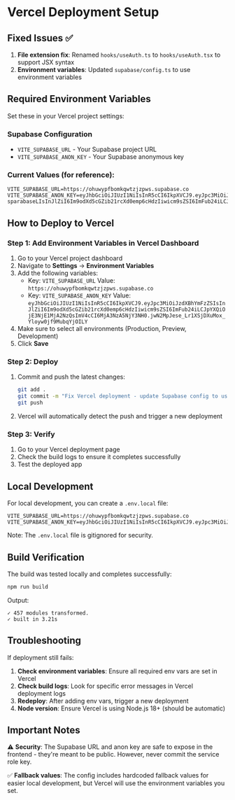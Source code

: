 # Vercel Deployment Setup

## Fixed Issues ✅

1. **File extension fix**: Renamed `hooks/useAuth.ts` to `hooks/useAuth.tsx` to support JSX syntax
2. **Environment variables**: Updated `supabase/config.ts` to use environment variables

## Required Environment Variables

Set these in your Vercel project settings:

### Supabase Configuration
- `VITE_SUPABASE_URL` - Your Supabase project URL
- `VITE_SUPABASE_ANON_KEY` - Your Supabase anonymous key

### Current Values (for reference):
```
VITE_SUPABASE_URL=https://ohuwypfbomkqwtzjzpws.supabase.co
VITE_SUPABASE_ANON_KEY=eyJhbGciOiJIUzI1NiIsInR5cCI6IkpXVCJ9.eyJpc3MiOiJ sparabaseLIsInJlZiI6Im9odXd5cGZib21rcXd0emp6cHdzIiwicm9sZSI6ImFub24iLCJpYXQiOjE3NjE1MjA2NzQsImV4cCI6MjA3NzA5NjY3NH0.jwN2MpJese_Lr1XSjDXuMox_Yloyw0jf9MubqYjOILY
```

## How to Deploy to Vercel

### Step 1: Add Environment Variables in Vercel Dashboard

1. Go to your Vercel project dashboard
2. Navigate to **Settings** → **Environment Variables**
3. Add the following variables:
   - Key: `VITE_SUPABASE_URL`
     Value: `https://ohuwypfbomkqwtzjzpws.supabase.co`
   - Key: `VITE_SUPABASE_ANON_KEY`
     Value: `eyJhbGciOiJIUzI1NiIsInR5cCI6IkpXVCJ9.eyJpc3MiOiJzdXBhYmFzZSIsInJlZiI6Im9odXd5cGZib21rcXd0emp6cHdzIiwicm9sZSI6ImFub24iLCJpYXQiOjE3NjE1MjA2NzQsImV4cCI6MjA3NzA5NjY3NH0.jwN2MpJese_Lr1XSjDXuMox_Yloyw0jf9MubqYjOILY`
4. Make sure to select all environments (Production, Preview, Development)
5. Click **Save**

### Step 2: Deploy

1. Commit and push the latest changes:
   ```bash
   git add .
   git commit -m "Fix Vercel deployment - update Supabase config to use env vars"
   git push
   ```

2. Vercel will automatically detect the push and trigger a new deployment

### Step 3: Verify

1. Go to your Vercel deployment page
2. Check the build logs to ensure it completes successfully
3. Test the deployed app

## Local Development

For local development, you can create a `.env.local` file:

```env
VITE_SUPABASE_URL=https://ohuwypfbomkqwtzjzpws.supabase.co
VITE_SUPABASE_ANON_KEY=eyJhbGciOiJIUzI1NiIsInR5cCI6IkpXVCJ9.eyJpc3MiOiJzdXBhYmFzZSIsInJlZiI6Im9odXd5cGZib21rcXd0emp6cHdzIiwicm9sZSI6ImFub24iLCJpYXQiOjE3NjE1MjA2NzQsImV4cCI6MjA3NzA5NjY3NH0.jwN2MpJese_Lr1XSjDXuMox_Yloyw0jf9MubqYjOILY
```

Note: The `.env.local` file is gitignored for security.

## Build Verification

The build was tested locally and completes successfully:

```bash
npm run build
```

Output:
```
✓ 457 modules transformed.
✓ built in 3.21s
```

## Troubleshooting

If deployment still fails:

1. **Check environment variables**: Ensure all required env vars are set in Vercel
2. **Check build logs**: Look for specific error messages in Vercel deployment logs
3. **Redeploy**: After adding env vars, trigger a new deployment
4. **Node version**: Ensure Vercel is using Node.js 18+ (should be automatic)

## Important Notes

⚠️ **Security**: The Supabase URL and anon key are safe to expose in the frontend - they're meant to be public. However, never commit the service role key.

✅ **Fallback values**: The config includes hardcoded fallback values for easier local development, but Vercel will use the environment variables you set.

